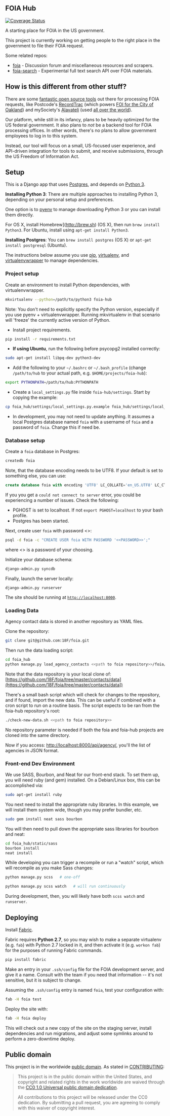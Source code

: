 ## FOIA Hub

[![Coverage Status](https://coveralls.io/repos/18F/foia-hub/badge.png)](https://coveralls.io/r/18F/foia-hub)

A starting place for FOIA in the US government.

This project is currently working on getting people to the right place in the government to file their FOIA request.

Some related repos:

* [foia](https://github.com/18F/foia) - Discussion forum and miscellaneous resources and scrapers.
* [foia-search](https://github.com/18F/foia-search) - Experimental full text search API over FOIA materials.

## How is this different from other stuff?

There are some [fantastic open source tools](https://github.com/18F/foia/wiki/Platforms) out there for processing FOIA requests, like Postcode's [RecordTrac](https://github.com/postcode/recordtrac) (which powers [FOI for the City of Oakland](http://records.oaklandnet.com/)) and mySociety's [Alavateli](http://www.alaveteli.org/) (used [all over the world](http://alaveteli.org/deployments/)).

Our platform, while still in its infancy, plans to be heavily optimized for the US federal government. It also plans to *not* be a backend tool for FOIA processing offices. In other words, there's no plans to allow government employees to log in to this system.

Instead, our tool will focus on a small, US-focused user experience, and API-driven integration for tools to submit, and receive submissions, through the US Freedom of Information Act.

## Setup

This is a Django app that uses [Postgres](http://www.postgresql.org/), and depends on [Python 3](https://docs.python.org/3/).

**Installing Python 3**:
There are multiple approaches to installing Python 3, depending on your personal setup and preferences.

One option is to [pyenv](https://github.com/yyuu/pyenv) to manage downloading Python 3 or you can install them directly.

For OS X, install Homebrew](http://brew.sh) (OS X), then run `brew install Python3`. For Ubuntu, install using `apt-get install Python3`.

**Installing Postgres**: You can `brew install postgres` (OS X) or `apt-get install postgresql` (Ubuntu).

The instructions below assume you use [pip](http://pip.readthedocs.org/en/latest/), [virtualenv](http://virtualenv.readthedocs.org/en/latest/), and [virtualenvwrapper](http://virtualenvwrapper.readthedocs.org/en/latest/) to manage dependencies.

### Project setup

Create an environment to install Python dependencies, with virtualenvwrapper.

```bash
mkvirtualenv --python=/path/to/python3 foia-hub
```

Note: You don't need to explicitly specify the Python version, especially if you use pyenv + virtualenvwrapper. Running mkvirtualenv in that scenario will 'freeze' the currently active version of Python.


* Install project requirements.

```bash
pip install -r requirements.txt
```

* **If using Ubuntu**, run the following before psycopg2 installed correctly:

```bash
sudo apt-get install libpq-dev python3-dev
```

* Add the following to your `~/.bashrc` or `~/.bash_profile` (change `/path/to/hub` to your actual path, e.g. `$HOME/projects/foia-hub`):

```bash
export PYTHONPATH=/path/to/hub:PYTHONPATH
```

* Create a `local_settings.py` file inside `foia-hub/settings`. Start by copying the example:

```bash
cp foia_hub/settings/local_settings.py.example foia_hub/settings/local_settings.py
```

* In development, you may not need to update anything. It assumes a local Postgres database named `foia` with a username of `foia` and a password of `foia`. Change this if need be.

### Database setup

Create a `foia` database in Postgres:

```bash
createdb foia
```

Note, that the database encoding needs to be UTF8. If your default is set to something else, you can use:

```SQL
create database foia with encoding 'UTF8' LC_COLLATE='en_US.UTF8' LC_CTYPE='en_US.UTF8' TEMPLATE=template0;
```

If you you get a `could not connect to server` error, you could be experiencing a number of issues. Check the following:
* PGHOST is set to localhost. If not `export PGHOST=localhost` to your bash profile.
* Postgres has been started.

Next, create user `foia` with password <<PASSWORD>>:

```bash
psql -d foia -c "CREATE USER foia WITH PASSWORD '<<PASSWORD>>';"
```

where <<PASSWORD>> is a password of your choosing.

Initialize your database schema:

```bash
django-admin.py syncdb
```

Finally, launch the server locally:

```
django-admin.py runserver
```

The site should be running at [`http://localhost:8000`](http://localhost:8000).

### Loading Data

Agency contact data is stored in another repository as YAML files.

Clone the repository:

```bash
git clone git@github.com:18F/foia.git
```

Then run the data loading script:

```bash
cd foia_hub
python manage.py load_agency_contacts <<path to foia repository>>/foia/contacts/data/
```

Note that the data repository is your local clone of:
[https://github.com/18F/foia/tree/master/contacts/data](https://github.com/18F/foia/tree/master/contacts/data])

There's a small bash script which will check for changes to the repository,
and if found, import the new data. This can be useful if combined with a cron
script to run on a routine basis. The script expects to be ran from the
foia-hub repository's root:

```bash
./check-new-data.sh <<path to foia repository>>
```

No repository parameter is needed if both the foia and foia-hub projects are
cloned into the same directory.

Now if you access: [http://localhost:8000/api/agency/](http://localhost:8000/api/agency/]), you'll the list of agencies in JSON format.


### Front-end Dev Environment

We use SASS, Bourbon, and Neat for our front-end stack. To set them up, you
will need ruby (and gem) installed. On a Debian/Linux box, this can be
accomplished via:

```bash
sudo apt-get install ruby
```

You next need to install the appropriate ruby libraries. In this example, we
will install them system wide, though you may prefer bundler, etc.

```bash
sudo gem install neat sass bourbon
```

You will then need to pull down the appropriate sass libraries for bourbon and
neat:

```bash
cd foia_hub/static/sass
bourbon install
neat install
```

While developing you can trigger a recompile or run a "watch" script, which
will recompile as you make Sass changes:

```bash
python manage.py scss   # one-off

python manage.py scss watch   # will run continuously
```

During development, then, you will likely have both `scss watch` and
`runserver`.

## Deploying

Install [Fabric](http://fabfile.org).

Fabric requires **Python 2.7**, so you may wish to make a separate virtualenv (e.g. `fab`) with Python 2.7 locked in it, and then activate it (e.g. `workon fab`) for the purposes of running Fabric commands.

```bash
pip install fabric
```

Make an entry in your `.ssh/config` file for the FOIA development server, and give it a name. Consult with the team if you need that information -- it's not sensitive, but it is subject to change.

Assuming the `.ssh/config` entry is named `foia`, test your configuration  with:

```bash
fab -H foia test
```

Deploy the site with:

```bash
fab -H foia deploy
```

This will check out a new copy of the site on the staging server, install dependencies and run migrations, and adjust some symlinks around to perform a zero-downtime deploy.

## Public domain

This project is in the worldwide [public domain](LICENSE.md). As stated in [CONTRIBUTING](CONTRIBUTING.md):

> This project is in the public domain within the United States, and copyright
> and related rights in the work worldwide are waived through the [CC0 1.0
> Universal public domain
> dedication](https://creativecommons.org/publicdomain/zero/1.0/).
>
> All contributions to this project will be released under the CC0 dedication.
> By submitting a pull request, you are agreeing to comply with this waiver of
> copyright interest.

